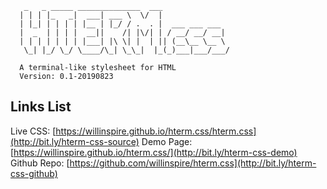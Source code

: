 ```
   _   _ _____ ______________  ___
  | | | |_   _|  ___| ___ \  \/  |
  | |_| | | | | |__ | |_/ / .  . |  ___ ___ ___
  |  _  | | | |  __||    /| |\/| | / __/ __/ __|
  | | | | | | | |___| |\ \| |  | || (__\__ \__ \
   \_| |_/ \_/ \____/\_| \_\_|  |_(_)___|___/___/

  A terminal-like stylesheet for HTML
  Version: 0.1-20190823

```

## Links List

Live CSS:         [https://willinspire.github.io/hterm.css/hterm.css](http://bit.ly/hterm-css-source)
Demo Page:        [https://willinspire.github.io/hterm.css/](http://bit.ly/hterm-css-demo)
Github Repo:      [https://github.com/willinspire/hterm.css](http://bit.ly/hterm-css-github)

